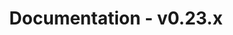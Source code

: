 ---
title: Documentation - v0.23.x
layout: docs_version_index.html
path: /docs/v0.23.x
version: v0.23.x

github_url: "https://github.com/fastify/website/blob/master/src/website/layouts/docs_version_index.html"
---